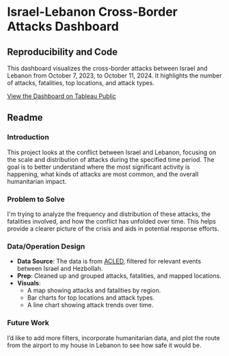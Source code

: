 # Israel-Lebanon Cross-Border Attacks Dashboard

## Reproducibility and Code
This dashboard visualizes the cross-border attacks between Israel and Lebanon from October 7, 2023, to October 11, 2024. It highlights the number of attacks, fatalities, top locations, and attack types. 

[View the Dashboard on Tableau Public](https://public.tableau.com/app/profile/sam.chakra2765/viz/Midterm_17296386614830/Dashboard1?publish=yes) 

## Readme

### Introduction
This project looks at the conflict between Israel and Lebanon, focusing on the scale and distribution of attacks during the specified time period. The goal is to better understand where the most significant activity is happening, what kinds of attacks are most common, and the overall humanitarian impact.

### Problem to Solve
I'm trying to analyze the frequency and distribution of these attacks, the fatalities involved, and how the conflict has unfolded over time. This helps provide a clearer picture of the crisis and aids in potential response efforts.

### Data/Operation Design
- **Data Source**: The data is from [ACLED](https://acleddata.com/data/), filtered for relevant events between Israel and Hezbollah.
- **Prep**: Cleaned up and grouped attacks, fatalities, and mapped locations.
- **Visuals**: 
  - A map showing attacks and fatalities by region.
  - Bar charts for top locations and attack types.
  - A line chart showing attack trends over time.

### Future Work
I’d like to add more filters, incorporate humanitarian data, and plot the route from the airport to my house in Lebanon to see how safe it would be. 

